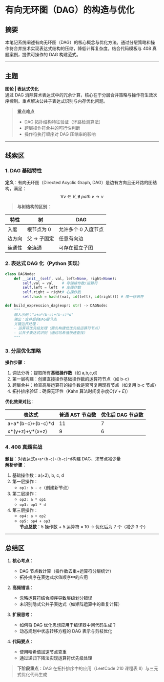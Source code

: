 # 有向无环图（DAG）的构造与优化

## 摘要

本笔记系统阐述有向无环图（DAG）的核心概念与优化方法。通过分层策略和操作符合并技术实现表达式结构的压缩，降低计算复杂度。结合代码模板与 408 真题案例，提供可操作的 DAG 构建范式。

---

## 主题

**图论 | 表达式优化**  
通过 DAG 消除算术表达式中的冗余计算，核心在于分层合并策略与操作符生效次序控制。重点解决公共子表达式识别与内存优化问题。

> **重点难点**
>
> - DAG 拓扑结构特征验证（环路检测算法）
> - 跨层操作符合并的可行性判断
> - 操作符执行顺序对 DAG 压缩率的影响

---

## 线索区

### 1. DAG 基础特性

**定义**：有向无环图（Directed Acyclic Graph, DAG）是边有方向且无环路的图结构，满足：
$$\forall v \in V, \nexists \ path\ v \rightarrow v$$  
> **与树结构的区别**：  

| 特性 | 树 | DAG |  
|------------|-------------|--------------|  
| 入度 | 根节点为 0 | 允许多个 0 入度节点 |  
| 边方向 | 父 → 子固定 | 任意有向边 |  
| 连通性 | 全连通 | 可存在孤立子图 |

### 2. 表达式 DAG 化（Python 实现）

```python
class DAGNode:
    def __init__(self, val, left=None, right=None):
        self.val = val    # 存储操作数/运算符
        self.left = left  # 左操作数
        self.right = right# 右操作数
        self.hash = hash((val, id(left), id(right))) # 唯一标识符

def build_expression_dag(expr: str) -> DAGNode:
    """
    输入示例："a+a*(b-c)+(b-c)*d"
    输出：合并后的DAG根节点
    关键边界处理：
    - 运算符优先级处理（需先构建低优先级运算符节点）
    - 公共子表达式识别（通过哈希值快速查找）
    """
```

### 3. 分层优化策略

**操作步骤**：

1. 词法分析：提取所有**基础操作数**（如 a,b,c,d）
2. 第一层构建：创建直接操作基础操作数的运算符节点（如 b-c）
3. 跨层合并：检查高层运算符的操作数是否可复用现有节点（如复用 b-c 节点）
4. 拓扑排序验证：确保无环性（Kahn 算法时间复杂度$O(V+E)$）

**优化效果对比**：  

| 表达式 | 普通 AST 节点数 | 优化后 DAG 节点数 |  
|------------------------|---------------|-----------------|  
| a+a*(b-c)+(b-c)*d | 11 | 7 |  
| x*(y+z)+y*(x+z) | 9 | 6 |

### 4. 408 真题实战

**题目**：对表达式`a+a*(b-c)+(b-c)*d`构建 DAG，求节点减少量  
**解析步骤**：

1. 基础操作数：a(×2), b, c, d
2. 第一层操作：
   - `op1: b - c`（创建新节点）
3. 第二层操作：
   - `op2: a * op1`
   - `op3: op1 * d`
4. 第三层操作：
   - `op4: a + op2`
   - `op5: op4 + op3`  
     **节点总数**：5 操作数 + 5 运算符 = 10 → 优化后为 7 个（减少 3 个）

---

## 总结区

1. **核心考点**：

   - DAG 节点数计算（操作数去重+运算符分层统计）
   - 拓扑排序在表达式求值顺序中的应用

2. **高频错误**：

   - 忽略运算符结合顺序导致层级划分错误
   - 未识别隐式公共子表达式（如矩阵运算中的重复计算）

3. **扩展思考**：

   - 如何将 DAG 优化思想应用于编译器中间代码生成？
   - 动态规划中状态转移方程的 DAG 表示与剪枝优化

4. **代码要点**：
   - 使用哈希值加速节点查重
   - 通过递归下降法实现运算符优先级处理

> **下阶段重点**：DAG 在拓扑排序中的应用（LeetCode 210 课程表 II）与三元式优化代码生成
